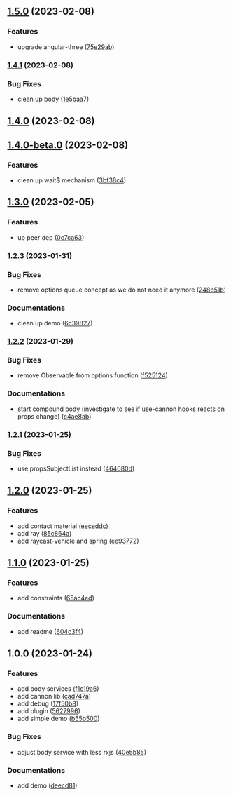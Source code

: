 

## [1.5.0](https://github.com/angular-threejs/cannon/compare/1.4.1...1.5.0) (2023-02-08)


### Features

* upgrade angular-three ([75e29ab](https://github.com/angular-threejs/cannon/commit/75e29ab5b6d8260c9901ab8b4c038e4c69c61df3))

### [1.4.1](https://github.com/angular-threejs/cannon/compare/1.4.0...1.4.1) (2023-02-08)


### Bug Fixes

* clean up body ([1e5baa7](https://github.com/angular-threejs/cannon/commit/1e5baa7a362dd01f17607225e5b4386e36e3d6dd))

## [1.4.0](https://github.com/angular-threejs/cannon/compare/1.4.0-beta.0...1.4.0) (2023-02-08)

## [1.4.0-beta.0](https://github.com/angular-threejs/cannon/compare/1.3.0...1.4.0-beta.0) (2023-02-08)


### Features

* clean up wait$ mechanism ([3bf38c4](https://github.com/angular-threejs/cannon/commit/3bf38c49eccbbe3a97c8b7b3802c72cb731cd331))

## [1.3.0](https://github.com/angular-threejs/cannon/compare/1.2.3...1.3.0) (2023-02-05)


### Features

* up peer dep ([0c7ca63](https://github.com/angular-threejs/cannon/commit/0c7ca63b0427f5a8575a6a3bdef31d99c4a1aa82))

### [1.2.3](https://github.com/angular-threejs/cannon/compare/1.2.2...1.2.3) (2023-01-31)


### Bug Fixes

* remove options queue concept as we do not need it anymore ([248b51b](https://github.com/angular-threejs/cannon/commit/248b51bd7905c60b22b6adeb458d07671639937a))


### Documentations

* clean up demo ([6c39827](https://github.com/angular-threejs/cannon/commit/6c398278089d884bde99439afae18582ec08afc4))

### [1.2.2](https://github.com/angular-threejs/cannon/compare/1.2.1...1.2.2) (2023-01-29)


### Bug Fixes

* remove Observable from options function ([f525124](https://github.com/angular-threejs/cannon/commit/f5251245599c8f50feed5de29c8861014b0e0306))


### Documentations

* start compound body (investigate to see if use-cannon hooks reacts on props change) ([c4ae8ab](https://github.com/angular-threejs/cannon/commit/c4ae8abb8ab8ba31023d0acaa532c5869b4eae72))

### [1.2.1](https://github.com/angular-threejs/cannon/compare/1.2.0...1.2.1) (2023-01-25)


### Bug Fixes

* use propsSubjectList instead ([464680d](https://github.com/angular-threejs/cannon/commit/464680d541398dded63619ba21ca167de2ebbe25))

## [1.2.0](https://github.com/angular-threejs/cannon/compare/1.1.0...1.2.0) (2023-01-25)


### Features

* add contact material ([eeceddc](https://github.com/angular-threejs/cannon/commit/eeceddcb0f3f246cd9cf4b11f9ac997269f7ebc7))
* add ray ([85c864a](https://github.com/angular-threejs/cannon/commit/85c864a5c17a681caa7ad8f3a8a4e8042a108900))
* add raycast-vehicle and spring ([ee93772](https://github.com/angular-threejs/cannon/commit/ee93772a513f55888685fe639ad96aca9d2de231))

## [1.1.0](https://github.com/angular-threejs/cannon/compare/1.0.0...1.1.0) (2023-01-25)


### Features

* add constraints ([65ac4ed](https://github.com/angular-threejs/cannon/commit/65ac4ed77c21a2d659fec8eea13d916f1340e974))


### Documentations

* add readme ([604c3f4](https://github.com/angular-threejs/cannon/commit/604c3f43e24249b02a0d4cfbf75e7b1294a93fa9))

## 1.0.0 (2023-01-24)


### Features

* add body services ([f1c19a6](https://github.com/angular-threejs/cannon/commit/f1c19a6381499585b5e4bed1638e25a030c2cdd6))
* add cannon lib ([cad747a](https://github.com/angular-threejs/cannon/commit/cad747a0d47bba706dc676f03ab993a6022deec5))
* add debug ([17f50b8](https://github.com/angular-threejs/cannon/commit/17f50b82ba03620df4aca1c0375efc5d7cf142af))
* add plugin ([5627996](https://github.com/angular-threejs/cannon/commit/5627996fa7dccc7c2926d320c56e7d150b18488f))
* add simple demo ([b55b500](https://github.com/angular-threejs/cannon/commit/b55b500159468f15d2f19c0d5d4c37dff78f2b0d))


### Bug Fixes

* adjust body service with less rxjs ([40e5b85](https://github.com/angular-threejs/cannon/commit/40e5b85a52d291cd121518b8fc2692d8f8ef7206))


### Documentations

* add demo ([deecd81](https://github.com/angular-threejs/cannon/commit/deecd818741f10dd7335c61f53c63df195e4cfe0))